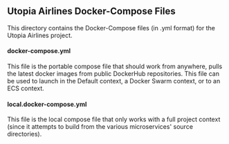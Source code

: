## Utopia Airlines Docker-Compose Files

This directory contains the Docker-Compose files (in .yml format) for the Utopia Airlines project.

#### docker-compose.yml
This file is the portable compose file that should work from anywhere, pulls the latest docker images from public DockerHub repositories. This file can be used to launch in the Default context, a Docker Swarm context, or to an ECS context.

#### local.docker-compose.yml
This file is the local compose file that only works with a full project context (since it attempts to build from the various microservices' source directories).
